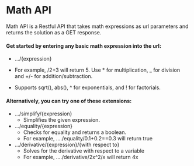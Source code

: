 # Math API

Math API is a Restful API that takes math expressions 
as url parameters and returns the solution as a GET response.

#### Get started by entering any basic math expression into the url:
- …/{expression}

- For example, /2+3 will return 5. Use * for multiplication, _ for division and +/- for addition/subtraction.

- Supports sqrt(), abs(), ^ for exponentials, and ! for factorials.

#### Alternatively, you can try one of these extensions:
- …/simplify/{expression}
  - Simplifies the given expression.
- …/equality/{expression}
  - Checks for equality and returns a boolean.
  - For example, …./equality/0.1+0.2==0.3 will return true
- …/derivative/{expression}/{with respect to}
  - Solves for the derivative with respect to a variable
  - For example, …./derivative/2x^2/x will return 4x

